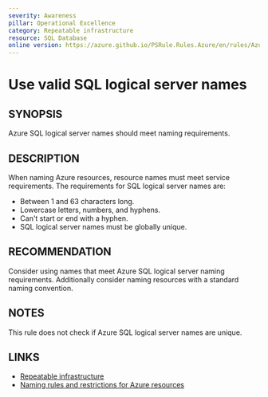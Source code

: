 ```yaml
---
severity: Awareness
pillar: Operational Excellence
category: Repeatable infrastructure
resource: SQL Database
online version: https://azure.github.io/PSRule.Rules.Azure/en/rules/Azure.SQL.ServerName/
---
```


# Use valid SQL logical server names

## SYNOPSIS

Azure SQL logical server names should meet naming requirements.

## DESCRIPTION

When naming Azure resources, resource names must meet service requirements.
The requirements for SQL logical server names are:

- Between 1 and 63 characters long.
- Lowercase letters, numbers, and hyphens.
- Can't start or end with a hyphen.
- SQL logical server names must be globally unique.

## RECOMMENDATION

Consider using names that meet Azure SQL logical server naming requirements.
Additionally consider naming resources with a standard naming convention.

## NOTES

This rule does not check if Azure SQL logical server names are unique.

## LINKS

- [Repeatable infrastructure](https://docs.microsoft.com/azure/architecture/framework/devops/automation-infrastructure)
- [Naming rules and restrictions for Azure resources](https://docs.microsoft.com/azure/azure-resource-manager/management/resource-name-rules#microsoftsql)

